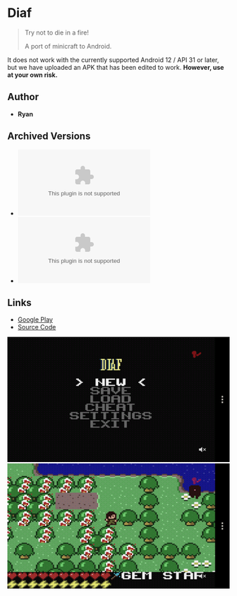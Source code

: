 <detail>

# Diaf  
  
>Try not to die in a fire!  
>
>A port of minicraft to Android. 

It does not work with the currently supported Android 12 / API 31 or later, but we have uploaded an APK that has been edited to work.
**However, use at your own risk.**


## Author 
- **Ryan** 

## Archived Versions 
- ![Diaf - Original Apk](https://github.com/FurnishedChunk/Minicraft-Mod-Archives/raw/master/Minicraft%20Ports/Minicraft%20Android/diaf/com.lols.diaf.apk) 
- ![Diaf - Modified Apk (for Android 12 / API 31+)](https://github.com/FurnishedChunk/Minicraft-Mod-Archives/raw/refs/heads/master/Minicraft%20Ports/Minicraft%20Android/diaf/com.lols.diaf-aligned-debugSigned.apk)
## Links
- [Google Play](https://play.google.com/store/apps/details?id=com.lols.diaf)  
- [Source Code](https://github.com/radiofrequency/diaf)  

![diaf_main](https://github.com/FurnishedChunk/Minicraft-Mod-Archives/blob/master/readme_shot/diaf_main.png)
![diaf](https://github.com/FurnishedChunk/Minicraft-Mod-Archives/blob/master/readme_shot/diaf.png)
</detail>
<p>

<detail>